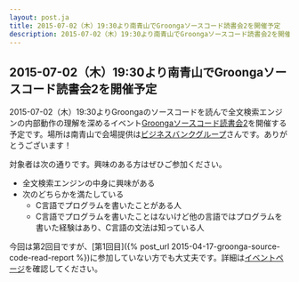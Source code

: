 ```yaml
---
layout: post.ja
title: 2015-07-02（木）19:30より南青山でGroongaソースコード読書会2を開催予定
description: 2015-07-02（木）19:30より南青山でGroongaソースコード読書会2を開催する予定です。
---
```


## 2015-07-02（木）19:30より南青山でGroongaソースコード読書会2を開催予定

2015-07-02（木）19:30よりGroongaのソースコードを読んで全文検索エンジンの内部動作の理解を深めるイベント[Groongaソースコード読書会2](https://groonga.doorkeeper.jp/events/26764)を開催する予定です。場所は南青山で会場提供は[ビジネスバンクグループ](http://bbank.jp/)さんです。ありがとうございます！

対象者は次の通りです。興味のある方はぜひご参加ください。

  * 全文検索エンジンの中身に興味がある
  * 次のどちらかを満たしている
    * C言語でプログラムを書いたことがある人
    * C言語でプログラムを書いたことはないけど他の言語ではプログラムを書いた経験はあり、C言語の文法は知っている人

今回は第2回目ですが、[第1回目]({% post_url 2015-04-17-groonga-source-code-read-report %})に参加していない方でも大丈夫です。詳細は[イベントページ](https://groonga.doorkeeper.jp/events/26764)を確認してください。
